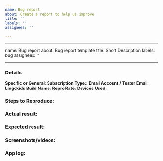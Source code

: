 ```yaml
---
name: Bug report
about: Create a report to help us improve
title: ''
labels: ''
assignees: ''

---
```


---
name: Bug report
about: Bug report template
title: Short Description
labels: bug
assignees: ''

---

### Details

**Specific or General**:
**Subscription Type:**:
**Email Account / Tester Email**:
**Lingokids Build Name**:
**Repro Rate**:
**Devices Used**:


### Steps to Reproduce:

### Actual result:

### Expected result:

### Screenshots/videos:

### App log:
